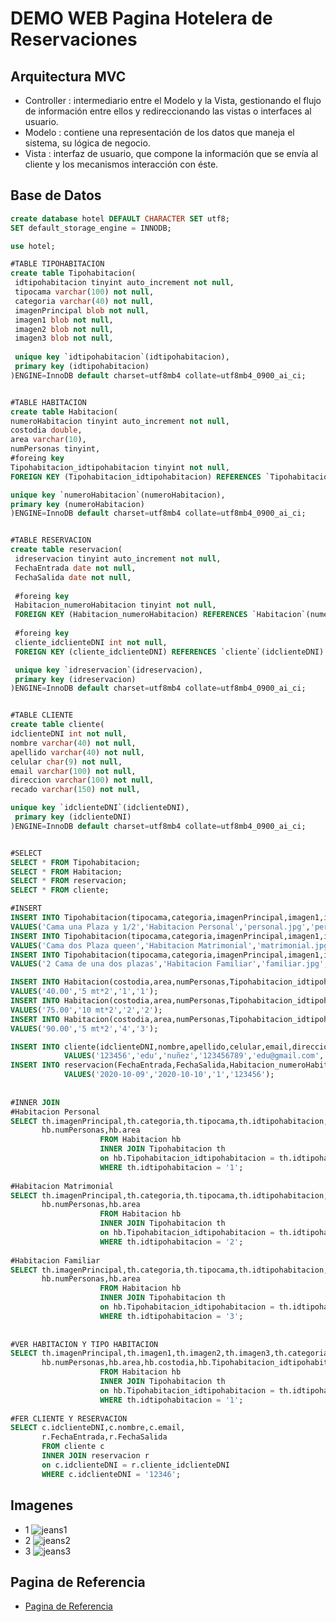 # DEMO WEB Pagina Hotelera de Reservaciones
## Arquitectura MVC
- Controller : intermediario entre el Modelo y la Vista, gestionando el flujo de información entre ellos y redireccionando las vistas o interfaces al usuario.
- Modelo : contiene una representación de los datos que maneja el sistema, su lógica de negocio.
- Vista : interfaz de usuario, que compone la información que se envía al cliente y los mecanismos interacción con éste.
## Base de Datos
```sql
create database hotel DEFAULT CHARACTER SET utf8;
SET default_storage_engine = INNODB;

use hotel;

#TABLE TIPOHABITACION
create table Tipohabitacion(
 idtipohabitacion tinyint auto_increment not null,
 tipocama varchar(100) not null,
 categoria varchar(40) not null,
 imagenPrincipal blob not null,
 imagen1 blob not null,
 imagen2 blob not null,
 imagen3 blob not null,
 
 unique key `idtipohabitacion`(idtipohabitacion),
 primary key (idtipohabitacion)
)ENGINE=InnoDB default charset=utf8mb4 collate=utf8mb4_0900_ai_ci;


#TABLE HABITACION
create table Habitacion(
numeroHabitacion tinyint auto_increment not null,
costodia double,
area varchar(10),
numPersonas tinyint,
#foreing key
Tipohabitacion_idtipohabitacion tinyint not null,
FOREIGN KEY (Tipohabitacion_idtipohabitacion) REFERENCES `Tipohabitacion`(idtipohabitacion) ON DELETE NO ACTION ON UPDATE NO ACTION,

unique key `numeroHabitacion`(numeroHabitacion),
primary key (numeroHabitacion)
)ENGINE=InnoDB default charset=utf8mb4 collate=utf8mb4_0900_ai_ci;


#TABLE RESERVACION
create table reservacion(
 idreservacion tinyint auto_increment not null,
 FechaEntrada date not null,
 FechaSalida date not null,
 
 #foreing key
 Habitacion_numeroHabitacion tinyint not null,
 FOREIGN KEY (Habitacion_numeroHabitacion) REFERENCES `Habitacion`(numeroHabitacion) ON DELETE NO ACTION ON UPDATE NO ACTION,
 
 #foreing key
 cliente_idclienteDNI int not null,
 FOREIGN KEY (cliente_idclienteDNI) REFERENCES `cliente`(idclienteDNI) ON DELETE NO ACTION ON UPDATE NO ACTION,

 unique key `idreservacion`(idreservacion),
 primary key (idreservacion)
)ENGINE=InnoDB default charset=utf8mb4 collate=utf8mb4_0900_ai_ci;


#TABLE CLIENTE
create table cliente(
idclienteDNI int not null,
nombre varchar(40) not null,
apellido varchar(40) not null,
celular char(9) not null,
email varchar(100) not null,
direccion varchar(100) not null,
recado varchar(150) not null,

unique key `idclienteDNI`(idclienteDNI),
 primary key (idclienteDNI)
)ENGINE=InnoDB default charset=utf8mb4 collate=utf8mb4_0900_ai_ci;


#SELECT
SELECT * FROM Tipohabitacion;
SELECT * FROM Habitacion;
SELECT * FROM reservacion;
SELECT * FROM cliente;

#INSERT
INSERT INTO Tipohabitacion(tipocama,categoria,imagenPrincipal,imagen1,imagen2,imagen3)
VALUES('Cama una Plaza y 1/2','Habitacion Personal','personal.jpg','personal1.jpg','personal2.jpg','personal3.jpg');
INSERT INTO Tipohabitacion(tipocama,categoria,imagenPrincipal,imagen1,imagen2,imagen3)
VALUES('Cama dos Plaza queen','Habitacion Matrimonial','matrimonial.jpg','matrimonial1.jpg','matrimonial2.jpg','matrimonial3.jpg');
INSERT INTO Tipohabitacion(tipocama,categoria,imagenPrincipal,imagen1,imagen2,imagen3)
VALUES('2 Cama de una dos plazas','Habitacion Familiar','familiar.jpg','familiar1.jpg','familiar2.jpg','familiar3.jpg');

INSERT INTO Habitacion(costodia,area,numPersonas,Tipohabitacion_idtipohabitacion)
VALUES('40.00','5 mt*2','1','1');
INSERT INTO Habitacion(costodia,area,numPersonas,Tipohabitacion_idtipohabitacion)
VALUES('75.00','10 mt*2','2','2');
INSERT INTO Habitacion(costodia,area,numPersonas,Tipohabitacion_idtipohabitacion)
VALUES('90.00','5 mt*2','4','3');

INSERT INTO cliente(idclienteDNI,nombre,apellido,celular,email,direccion,recado) 
            VALUES('123456','edu','nuñez','123456789','edu@gmail.com','collique 3 zn','habitar');
INSERT INTO reservacion(FechaEntrada,FechaSalida,Habitacion_numeroHabitacion,cliente_idclienteDNI) 
            VALUES('2020-10-09','2020-10-10','1','123456');
            
            
#INNER JOIN
#Habitacion Personal
SELECT th.imagenPrincipal,th.categoria,th.tipocama,th.idtipohabitacion,
	   hb.numPersonas,hb.area
                    FROM Habitacion hb
                    INNER JOIN Tipohabitacion th
                    on hb.Tipohabitacion_idtipohabitacion = th.idtipohabitacion
                    WHERE th.idtipohabitacion = '1';
				
#Habitacion Matrimonial
SELECT th.imagenPrincipal,th.categoria,th.tipocama,th.idtipohabitacion,
	   hb.numPersonas,hb.area
                    FROM Habitacion hb
                    INNER JOIN Tipohabitacion th
                    on hb.Tipohabitacion_idtipohabitacion = th.idtipohabitacion
                    WHERE th.idtipohabitacion = '2';
                    
#Habitacion Familiar
SELECT th.imagenPrincipal,th.categoria,th.tipocama,th.idtipohabitacion,
	   hb.numPersonas,hb.area
                    FROM Habitacion hb
                    INNER JOIN Tipohabitacion th
                    on hb.Tipohabitacion_idtipohabitacion = th.idtipohabitacion
                    WHERE th.idtipohabitacion = '3';
                    
                    
#VER HABITACION Y TIPO HABITACION
SELECT th.imagenPrincipal,th.imagen1,th.imagen2,th.imagen3,th.categoria,
	   hb.numPersonas,hb.area,hb.costodia,hb.Tipohabitacion_idtipohabitacion
                    FROM Habitacion hb
                    INNER JOIN Tipohabitacion th
                    on hb.Tipohabitacion_idtipohabitacion = th.idtipohabitacion
                    WHERE th.idtipohabitacion = '1';
                    
#FER CLIENTE Y RESERVACION
SELECT c.idclienteDNI,c.nombre,c.email,
       r.FechaEntrada,r.FechaSalida
       FROM cliente c
       INNER JOIN reservacion r
       on c.idclienteDNI = r.cliente_idclienteDNI
       WHERE c.idclienteDNI = '12346';
```
## Imagenes
- 1
![jeans1](https://user-images.githubusercontent.com/68178186/91236658-29777e00-e6fe-11ea-811b-da884a4a410d.PNG)
- 2
![jeans2](https://user-images.githubusercontent.com/68178186/91236716-5a57b300-e6fe-11ea-90ee-7f2e1dda46cd.PNG)
- 3
![jeans3](https://user-images.githubusercontent.com/68178186/91236800-90953280-e6fe-11ea-8238-d9712e2a7622.PNG)

## Pagina de Referencia
- [Pagina de Referencia](https://practical-johnson-b72bbf.netlify.app/index.html "Pagina de Referencia")
